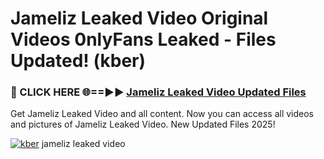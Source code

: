 # Jameliz Leaked Video Original Videos 0nlyFans Leaked - Files Updated! (kber)

<h3>🔴 CLICK HERE 🌐==►► <a href="https://tinyurl.com/2wckxsce" rel="nofollow">Jameliz Leaked Video Updated Files</a></h3>

Get Jameliz Leaked Video and all content. Now you can access all videos and pictures of Jameliz Leaked Video. New Updated Files 2025!

[![kber](https://i.imgur.com/AFduVYN.gif)](https://tinyurl.com/2wckxsce)
jameliz leaked video